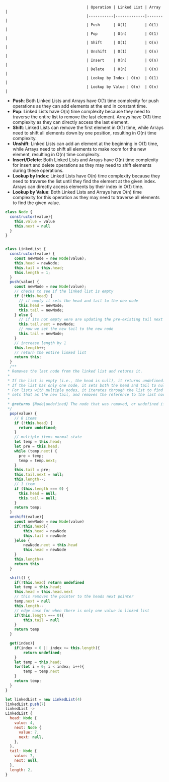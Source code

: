                                         | Operation | Linked List | Array |
                                        |-----------|-------------|-------|
                                        | Push      | O(1)        | O(1)  |
                                        | Pop       | O(n)        | O(1)  |
                                        | Shift     | O(1)        | O(n)  |
                                        | Unshift   | O(1)        | O(n)  |
                                        | Insert    | O(n)        | O(n)  |
                                        | Delete    | O(n)        | O(n)  |
                                        | Lookup by Index | O(n)  | O(1)  |
                                        | Lookup by Value | O(n)  | O(n)  |

- **Push**: Both Linked Lists and Arrays have O(1) time complexity for push operations as they can add elements at the end in constant time.
- **Pop**: Linked Lists have O(n) time complexity because they need to traverse the entire list to remove the last element. Arrays have O(1) time complexity as they can directly access the last element.
- **Shift**: Linked Lists can remove the first element in O(1) time, while Arrays need to shift all elements down by one position, resulting in O(n) time complexity.
- **Unshift**: Linked Lists can add an element at the beginning in O(1) time, while Arrays need to shift all elements to make room for the new element, resulting in O(n) time complexity.
- **Insert/Delete**: Both Linked Lists and Arrays have O(n) time complexity for insert and delete operations as they may need to shift elements during these operations.
- **Lookup by Index**: Linked Lists have O(n) time complexity because they need to traverse the list until they find the element at the given index. Arrays can directly access elements by their index in O(1) time.
- **Lookup by Value**: Both Linked Lists and Arrays have O(n) time complexity for this operation as they may need to traverse all elements to find the given value.

```js
class Node {
  constructor(value){
    this.value = value
    this.next = null
  }
}


class LinkedList {
  constructor(value) {
    const newNode = new Node(value);
    this.head = newNode;
    this.tail = this.head;
    this.length = 1;
  }
  push(value) {
    const newNode = new Node(value);
    // checks to see if the linked list is empty
    if (!this.head) {
      // if empty it sets the head and tail to the new node
      this.head = newNode;
      this.tail = newNode;
    } else {
      // if its not empty were are updating the pre-existing tail next pointer to the new node
      this.tail.next = newNode;
      // now we set the new tail to the new node
      this.tail = newNode;
    }
    // increase length by 1
    this.length++;
    // return the entire linked list
    return this;
  }
  /**
 * Removes the last node from the linked list and returns it.
 *
 * If the list is empty (i.e., the head is null), it returns undefined.
 * If the list has only one node, it sets both the head and tail to null.
 * For lists with multiple nodes, it iterates through the list to find the second to last node,
 * sets that as the new tail, and removes the reference to the last node.
 *
 * @returns {Node|undefined} The node that was removed, or undefined if the list was empty.
 */
  pop(value) {
    // 0 items
    if (!this.head) {
      return undefined;
    }
    // multiple items normal state
    let temp = this.head;
    let pre = this.head;
    while (temp.next) {
      pre = temp;
      temp = temp.next;
    }
    this.tail = pre;
    this.tail.next = null;
    this.length--;
    // 1 item
    if (this.length === 0) {
      this.head = null;
      this.tail = null;
    }
    return temp;
  }
  unshift(value){
    const newNode = new Node(value)
    if(!this.head){
        this.head = newNode
        this.tail = newNode
    }else {
        newNode.next = this.head
        this.head = newNode
    }
    this.length++
    return this
  }

  shift() {
    if(!this.head) return undefined
    let temp = this.head;
    this.head = this.head.next
    // this removes the pointer to the heads next pointer
    temp.next = null
    this.length--
    // edge case for when there is only one value in linked list
    if(this.length === 0){
        this.tail = null
    }
    return temp
  }

  get(index){
    if(index < 0 || index >= this.length){
        return undefined;
    }
    let temp = this.head;
    for(let i = 0; i < index; i++){
        temp = temp.next
    }
    return temp;
  }
}

let linkedList = new LinkedList(4)
linkedList.push(7)
linkedList ->
LinkedList {
  head: Node {
    value: 4,
    next: Node {
      value: 7,
      next: null,
    },
  },
  tail: Node {
    value: 7,
    next: null,
  },
  length: 2,
}
```
